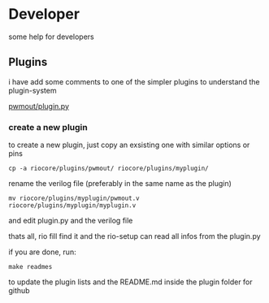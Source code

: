 # Developer

some help for developers

## Plugins

i have add some comments to one of the simpler plugins to understand the plugin-system

[pwmout/plugin.py](../riocore/plugins/pwmout/plugin.py)


### create a new plugin

to create a new plugin, just copy an exsisting one with similar options or pins

```
cp -a riocore/plugins/pwmout/ riocore/plugins/myplugin/
```

rename the verilog file (preferably in the same name as the plugin)

```
mv riocore/plugins/myplugin/pwmout.v riocore/plugins/myplugin/myplugin.v
```

and edit plugin.py and the verilog file

thats all, rio fill find it and the rio-setup can read all infos from the plugin.py

if you are done, run:
```
make readmes
```
to update the plugin lists and the README.md inside the plugin folder for github

